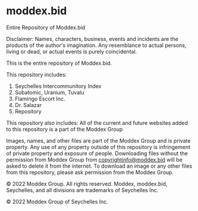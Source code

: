 # moddex.bid
Entire Repository of Moddex.bid 

Disclaimer:
Names, characters, business, events and incidents are the products of the author's imagination. Any resemblance to actual persons, living or dead, or actual events is purely coincidental. 

This is the entire repository of Moddex.bid. 

This repository includes: 
1. Seychelles Intercommunitory Index 
2. Subatomic, Uranium, Tuvalu 
4. Flamingo Escort Inc. 
5. Dr. Salazar 
6. Repository 

This repository also includes: 
All of the current and future websites added to this repository is a part of the Moddex Group

Images, names, and other files are part of the Moddex Group and is private property. Any use of any property outside of this repository is infringement of private property and exposure of people. Downloading files without the permission from Moddex Group from copyrightinfo@moddex.bid will be asked to delete it from the internet. To download an image or any other files from this repository, please ask permission from the Moddex Group. 

© 2022 Moddex Group. All rights reserved. Moddex, moddex.bid, Seychelles, and all divisions are trademarks of Seychelles Inc. 

© 2022 Moddex Group of Seychelles Inc. 

